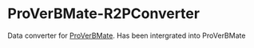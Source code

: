 # ProVerBMate-R2PConverter
Data converter for [ProVerBMate](https://github.com/LiuLiujie/ProVerBMate). Has been intergrated into ProVerBMate
